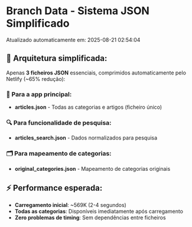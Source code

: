 # Branch Data - Sistema JSON Simplificado
Atualizado automaticamente em: 2025-08-21 02:54:04

## 🎯 Arquitetura simplificada:
Apenas **3 ficheiros JSON** essenciais, comprimidos automaticamente pelo Netlify (~65% redução):

### 📱 Para a app principal:
- **articles.json** - Todas as categorias e artigos (ficheiro único)

### 🔍 Para funcionalidade de pesquisa:
- **articles_search.json** - Dados normalizados para pesquisa

### 🗂️ Para mapeamento de categorias:
- **original_categories.json** - Mapeamento de categorias originais

## ⚡ Performance esperada:
- **Carregamento inicial**: ~569K (2-4 segundos)
- **Todas as categorias**: Disponíveis imediatamente após carregamento
- **Zero problemas de timing**: Sem dependências entre ficheiros
